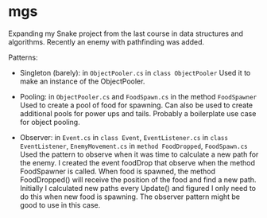 # mgs
Expanding my Snake project from the last course in data structures and algorithms.
Recently an enemy with pathfinding was added.

Patterns:
- Singleton (barely): in `ObjectPooler.cs` in `class ObjectPooler`
  Used it to make an instance of the ObjectPooler.

- Pooling: in `ObjectPooler.cs` and `FoodSpawn.cs` in the method `FoodSpawner`
  Used to create a pool of food for spawning. 
  Can also be used to create additional pools for power ups and tails.
  Probably a boilerplate use case for object pooling.

- Observer: in `Event.cs` in `class Event`, `EventListener.cs` in `class EventListener`, `EnemyMovement.cs` in `method FoodDropped`, `FoodSpawn.cs`
  Used the pattern to observe when it was time to calculate a new path for the enemy.
  I created the event foodDrop that observe when the method FoodSpawner is called.
  When food is spawned, the method FoodDropped() will receive the position of the food and find a new path.
  Initially I calculated new paths every Update() and figured I only need to do this when new food is spawning.
  The observer pattern might be good to use in this case. 
